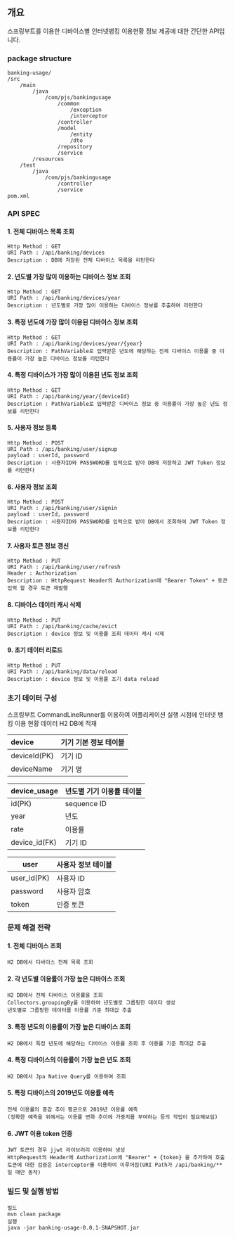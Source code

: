 ﻿## 개요
스프링부트를 이용한 디바이스별 인터넷뱅킹 이용현황 정보 제공에 대한 간단한 API입니다.

### package structure
```
banking-usage/
/src
    /main
        /java
            /com/pjs/bankingusage
                /common
                    /exception
                    /interceptor
                /controller
                /model
                    /entity
                    /dto
                /repository
                /service
        /resources
    /test
        /java
            /com/pjs/bankingusage
                /controller
                /service
pom.xml  
```
### API SPEC
#### 1. 전체 디바이스 목록 조회
```
Http Method : GET
URI Path : /api/banking/devices
Description : DB에 저장된 전체 디바이스 목록을 리턴한다
```
#### 2. 년도별 가장 많이 이용하는 디바이스 정보 조회
```
Http Method : GET
URI Path : /api/banking/devices/year
Description : 년도별로 가장 많이 이용하는 디바이스 정보를 추출하여 리턴한다
```
#### 3. 특정 년도에 가장 많이 이용된 디바이스 정보 조회
```
Http Method : GET
URI Path : /api/banking/devices/year/{year}
Description : PathVariable로 입력받은 년도에 해당하는 전체 디바이스 이용률 중 이용률이 가장 높은 디바이스 정보를 리턴한다
```

#### 4. 특정 디바이스가 가장 많이 이용된 년도 정보 조회
```
Http Method : GET
URI Path : /api/banking/year/{deviceId}
Description : PathVariable로 입력받은 디바이스 정보 중 이용률이 가장 높은 년도 정보를 리턴한다
```

#### 5. 사용자 정보 등록
```
Http Method : POST
URI Path : /api/banking/user/signup
payload : userId, password
Description : 사용자ID와 PASSWORD를 입력으로 받아 DB에 저장하고 JWT Token 정보를 리턴한다
```

#### 6. 사용자 정보 조회
```
Http Method : POST
URI Path : /api/banking/user/signin
payload : userId, password
Description : 사용자ID와 PASSWORD를 입력으로 받아 DB에서 조회하여 JWT Token 정보를 리턴한다
```

#### 7. 사용자 토큰 정보 갱신
```
Http Method : PUT
URI Path : /api/banking/user/refresh
Header : Authorization
Description : HttpRequest Header의 Authorization에 "Bearer Token" + 토큰 입력 할 경우 토큰 재발행 
```

#### 8. 디바이스 데이터 캐시 삭제
```
Http Method : PUT
URI Path : /api/banking/cache/evict
Description : device 정보 및 이용률 조회 데이터 캐시 삭제 
```

#### 9. 초기 데이터 리로드
```
Http Method : PUT
URI Path : /api/banking/data/reload
Description : device 정보 및 이용률 초기 data reload 
```

### 초기 데이터 구성
스프링부트 CommandLineRunner를 이용하여 어플리케이션 실행 시점에 인터넷 뱅킹 이용 현황 데이터 H2 DB에 적재

|device|기기 기본 정보 테이블|
|:------|:---|
|deviceId(PK)|기기 ID|
|deviceName|기기 명|

|device_usage|년도별 기기 이용률 테이블|
|------|---|
|id(PK)|sequence ID|
|year|년도|
|rate|이용률|
|device_id(FK)|기기 ID|

|user|사용자 정보 테이블|
|------|---|
|user_id(PK)|사용자 ID|
|password|사용자 암호|
|token|인증 토큰|


### 문제 해결 전략
#### 1. 전체 디바이스 조회
```
H2 DB에서 디바이스 전체 목록 조회
```
#### 2. 각 년도별 이용률이 가장 높은 디바이스 조회
```
H2 DB에서 전체 디바이스 이용률을 조회
Collectors.groupingBy를 이용하여 년도별로 그룹핑한 데이터 생성
년도별로 그룹핑한 데이터를 이용률 기준 최대값 추출
```
#### 3. 특정 년도의 이용률이 가장 높은 디바이스 조회
```
H2 DB에서 특정 년도에 해당하는 디바이스 이용률 조회 후 이용률 기준 최대값 추출
```
#### 4. 특정 디바이스의 이용률이 가장 높은 년도 조회
```
H2 DB에서 Jpa Native Query를 이용하여 조회
```
#### 5. 특정 디바이스의 2019년도 이용률 예측
```
전체 이용률의 증감 추이 평균으로 2019년 이용률 예측
(정확한 예측을 위해서는 이용률 변화 추이에 가중치를 부여하는 등의 작업이 필요해보임) 
```
#### 6. JWT 이용 token 인증
```
JWT 토큰의 경우 jjwt 라이브러리 이용하여 생성
HttpRequest의 Header에 Authorization에 "Bearer" + {token} 을 추가하여 호출
토큰에 대한 검증은 interceptor를 이용하여 이루어짐(URI Path가 /api/banking/** 일 때만 동작)
```

#### 
### 빌드 및 실행 방법
```
빌드
mvn clean package
실행
java -jar banking-usage-0.0.1-SNAPSHOT.jar
```
